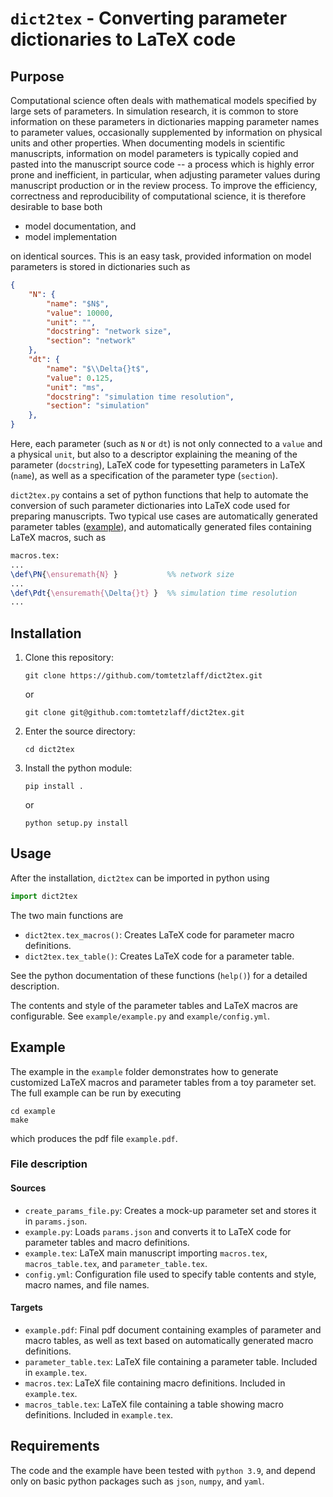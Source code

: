 # `dict2tex` - Converting parameter dictionaries to LaTeX code

## Purpose

Computational science often deals with mathematical models specified by large sets of parameters. In simulation research, it is common to store information on these parameters in dictionaries mapping parameter names to parameter values, occasionally supplemented by information on physical units and other properties. When documenting models in scientific manuscripts, information on model parameters is typically copied and pasted into the manuscript source code -- a process which is highly error prone and inefficient, in particular, when adjusting parameter values during manuscript production or in the review process. To improve the efficiency, correctness and reproducibility of computational science, it is therefore desirable to base both 

* model documentation, and 
* model implementation 

on identical sources. This is an easy task, provided information on model parameters is stored in dictionaries such as

```json
{
    "N": {
        "name": "$N$",
        "value": 10000,
        "unit": "",
        "docstring": "network size",
        "section": "network"
    },
    "dt": {
        "name": "$\\Delta{}t$",
        "value": 0.125,
        "unit": "ms",
        "docstring": "simulation time resolution",
        "section": "simulation"
    },
}
```

Here, each parameter (such as `N` or `dt`) is not only connected to a `value` and a physical `unit`, but also to a descriptor explaining the meaning of the parameter (`docstring`), LaTeX code for typesetting parameters in LaTeX (`name`), as well as a specification of the parameter type (`section`).

`dict2tex.py` contains a set of python functions that help to automate the conversion of such parameter dictionaries into LaTeX code used for preparing manuscripts. Two typical use cases are automatically generated parameter tables ([example](https://doi.org/10.1371/journal.pcbi.1007790.s002)), and automatically generated files containing LaTeX macros, such as

```tex
macros.tex:
...
\def\PN{\ensuremath{N} }           %% network size
...
\def\Pdt{\ensuremath{\Delta{}t} }  %% simulation time resolution
...
```

## Installation

1. Clone this repository:

    ```console
    git clone https://github.com/tomtetzlaff/dict2tex.git
    ```
    
    or
    
    ```console
    git clone git@github.com:tomtetzlaff/dict2tex.git
    ```

2. Enter the source directory:

    ```console
    cd dict2tex
    ```

3. Install the python module:

    ```console
    pip install .
    ```

    or

    ```console
    python setup.py install
    ```

## Usage

After the installation, `dict2tex` can be imported in python using

```python
import dict2tex
```

The two main functions are

* `dict2tex.tex_macros()`: Creates LaTeX code for parameter macro definitions.
* `dict2tex.tex_table()`: Creates LaTeX code for a parameter table.

See the python documentation of these functions (`help()`) for a detailed description.

The contents and style of the parameter tables and LaTeX macros are configurable. See `example/example.py` and `example/config.yml`.

## Example

The example in the `example` folder demonstrates how to generate customized LaTeX macros and parameter tables from a toy parameter set. The full example can be run by executing

```console
cd example
make
```

which produces the pdf file `example.pdf`.

### File description
#### Sources
* `create_params_file.py`: Creates a mock-up parameter set and stores it in `params.json`.
* `example.py`: Loads `params.json` and converts it to LaTeX code for parameter tables and macro definitions.
* `example.tex`: LaTeX main manuscript importing `macros.tex`, `macros_table.tex`, and `parameter_table.tex`.
* `config.yml`: Configuration file used to specify table contents and style, macro names, and file names.

#### Targets
* `example.pdf`: Final pdf document containing examples of parameter and macro tables, as well as text based on automatically generated macro definitions.
* `parameter_table.tex`: LaTeX file containing a parameter table. Included in `example.tex`.
* `macros.tex`: LaTeX file containing macro definitions. Included in `example.tex`.
* `macros_table.tex`: LaTeX file containing a table showing macro definitions. Included in `example.tex`.


## Requirements
The code and the example have been tested with `python 3.9`, and depend only on basic python packages such as `json`, `numpy`, and `yaml`.
